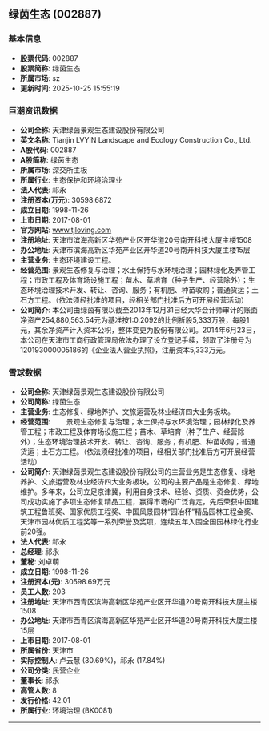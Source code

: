 ## 绿茵生态 (002887)

### 基本信息

- **股票代码**: 002887
- **股票简称**: 绿茵生态
- **所属市场**: sz
- **更新时间**: 2025-10-25 15:55:19

### 巨潮资讯数据

- **公司全称**: 天津绿茵景观生态建设股份有限公司
- **英文名称**: Tianjin LVYIN Landscape and Ecology Construction Co., Ltd.
- **A股代码**: 002887
- **A股简称**: 绿茵生态
- **所属市场**: 深交所主板
- **所属行业**: 生态保护和环境治理业
- **法人代表**: 祁永
- **注册资本(万元)**: 30598.6872
- **成立日期**: 1998-11-26
- **上市日期**: 2017-08-01
- **官方网站**: www.tjloving.com
- **注册地址**: 天津市滨海高新区华苑产业区开华道20号南开科技大厦主楼1508
- **办公地址**: 天津市滨海高新区华苑产业区开华道20号南开科技大厦主楼15层
- **主营业务**: 生态环境建设工程。
- **经营范围**: 景观生态修复与治理；水土保持与水环境治理；园林绿化及养管工程；市政工程及体育场设施工程；苗木、草培育（种子生产、经营除外）；生态环境治理技术开发、转让、咨询、服务；有机肥、种苗收购；普通货运；土石方工程。（依法须经批准的项目，经相关部门批准后方可开展经营活动）
- **公司简介**: 本公司由绿茵有限以截至2013年12月31日经大华会计师审计的账面净资产254,880,563.54元为基准按1:0.2092的比例折股5,333万股，每股1元，其余净资产计入资本公积，整体变更为股份有限公司。2014年6月23日，本公司在天津市工商行政管理局依法办理了设立登记手续，领取了注册号为120193000005186的《企业法人营业执照》，注册资本5,333万元。

### 雪球数据

- **公司全称**: 天津绿茵景观生态建设股份有限公司
- **公司简称**: 绿茵生态
- **主营业务**: 生态修复、绿地养护、文旅运营及林业经济四大业务板块。
- **经营范围**: 　　景观生态修复与治理；水土保持与水环境治理；园林绿化及养管工程；市政工程及体育场设施工程；苗木、草培育（种子生产、经营除外）；生态环境治理技术开发、转让、咨询、服务；有机肥、种苗收购；普通货运；土石方工程。（依法须经批准的项目，经相关部门批准后方可开展经营活动）
- **公司简介**: 天津绿茵景观生态建设股份有限公司的主营业务是生态修复、绿地养护、文旅运营及林业经济四大业务板块。公司的主要产品是生态修复、绿地维护。多年来，公司立足京津冀，利用自身技术、经验、资质、资金优势，公司成功实施了多项生态修复精品工程，赢得市场的广泛肯定，先后荣获中国建筑工程鲁班奖、国家优质工程奖、中国风景园林“园冶杯”精品园林工程金奖、天津市园林优质工程奖等一系列荣誉及奖项，连续五年入围全国园林绿化行业前20强。
- **法人代表**: 祁永
- **总经理**: 祁永
- **董秘**: 刘卓萌
- **成立日期**: 1998-11-26
- **注册资本(元)**: 30598.69万元
- **员工人数**: 203
- **注册地址**: 天津市西青区滨海高新区华苑产业区开华道20号南开科技大厦主楼1508
- **办公地址**: 天津市西青区滨海高新区华苑产业区开华道20号南开科技大厦主楼15层
- **上市日期**: 2017-08-01
- **所属省份**: 天津市
- **实际控制人**: 卢云慧 (30.69%)，祁永 (17.84%)
- **公司分类**: 民营企业
- **董事长**: 祁永
- **高管人数**: 8
- **发行价格**: 42.01
- **所属行业**: 环境治理 (BK0081)

---
